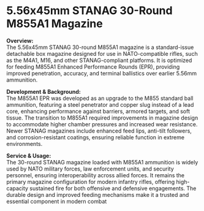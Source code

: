 # 5.56x45mm STANAG 30-Round M855A1 Magazine

**Overview:**\
The 5.56x45mm STANAG 30-round M855A1 magazine is a standard-issue detachable box magazine designed for use in NATO-compatible rifles, such as the M4A1, M16, and other STANAG-compliant platforms. It is optimized for feeding M855A1 Enhanced Performance Rounds (EPR), providing improved penetration, accuracy, and terminal ballistics over earlier 5.56mm ammunition.

**Development & Background:**\
The M855A1 EPR was developed as an upgrade to the M855 standard ball ammunition, featuring a steel penetrator and copper slug instead of a lead core, enhancing performance against barriers, armored targets, and soft tissue. The transition to M855A1 required improvements in magazine design to accommodate higher chamber pressures and increased wear resistance. Newer STANAG magazines include enhanced feed lips, anti-tilt followers, and corrosion-resistant coatings, ensuring reliable function in extreme environments.

**Service & Usage:**\
The 30-round STANAG magazine loaded with M855A1 ammunition is widely used by NATO military forces, law enforcement units, and security personnel, ensuring interoperability across allied forces. It remains the primary magazine configuration for modern infantry rifles, offering high-capacity sustained fire for both offensive and defensive engagements. The durable design and improved feeding mechanisms make it a trusted and essential component in modern combat
